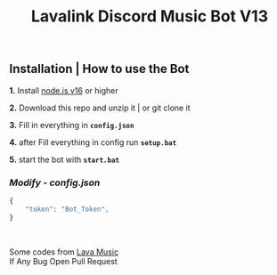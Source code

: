 <h1 align="center">
Lavalink Discord Music Bot V13  </h1><br/>

## **Installation | How to use the Bot**

**1.** Install [node.js v16](https://nodejs.org/en/) or higher

**2.** Download this repo and unzip it | or git clone it

**3.** Fill in everything in **`config.json`**

**4.** after Fill everything in config run **`setup.bat`**

**5.** start the bot with **`start.bat`**
<br/>

### _Modify - config.json_

```javascript
{
    "token": "Bot_Token",
}
```

<br/>

Some codes from [Lava Music](https://github.com/brblacky/lavamusic)\
If Any Bug Open Pull Request
